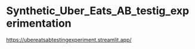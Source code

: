 # Synthetic_Uber_Eats_AB_testig_experimentation

https://ubereatsabtestingexperiment.streamlit.app/ 
